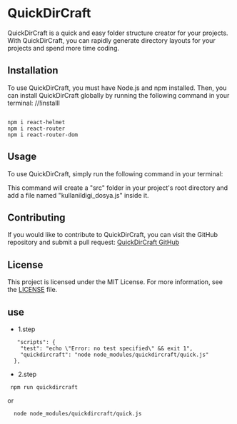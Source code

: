 
# QuickDirCraft

QuickDirCraft is a quick and easy folder structure creator for your projects. With QuickDirCraft, you can rapidly generate directory layouts for your projects and spend more time coding.

## Installation

To use QuickDirCraft, you must have Node.js and npm installed. Then, you can install QuickDirCraft globally by running the following command in your terminal:
//!installl
```

npm i react-helmet
npm i react-router
npm i react-router-dom
```

## Usage

To use QuickDirCraft, simply run the following command in your terminal:


This command will create a "src" folder in your project's root directory and add a file named "kullanildigi_dosya.js" inside it.




## Contributing

If you would like to contribute to QuickDirCraft, you can visit the GitHub repository and submit a pull request: [QuickDirCraft GitHub](https://github.com/elnurbaxsiyev/quickdircraft)

## License

This project is licensed under the MIT License. For more information, see the [LICENSE](LICENSE) file.


  
## use
* 1.step 
```
   "scripts": {
    "test": "echo \"Error: no test specified\" && exit 1",
    "quickdircraft": "node node_modules/quickdircraft/quick.js" 
  },  
```

* 2.step
```
 npm run quickdircraft  
```
  or
```
  node node_modules/quickdircraft/quick.js
```